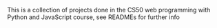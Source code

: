 This is a collection of projects done in the CS50 web programming with Python and JavaScript course, see READMEs for further info
